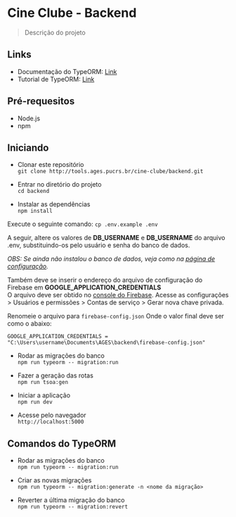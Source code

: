 # Cine Clube - Backend

> Descrição do projeto

## **Links**

- Documentação do TypeORM: [Link](https://github.com/typeorm/typeorm/tree/master/docs)
- Tutorial de TypeORM: [Link](https://www.youtube.com/playlist?list=PLDqnSpzNKDvn-3cpMf3yPn7gTnb3ooy4b)

## Pré-requesitos

- Node.js
- npm

## Iniciando

- Clonar este repositório  
  `git clone http://tools.ages.pucrs.br/cine-clube/backend.git`

- Entrar no diretório do projeto  
  `cd backend`

- Instalar as dependências  
  `npm install`

Execute o seguinte comando:
`cp .env.example .env`

A seguir, altere os valores de **DB_USERNAME** e **DB_USERNAME** do arquivo .env, substituindo-os pelo usuário e senha do banco de dados.

_OBS: Se ainda não instalou o banco de dados, veja como na [página de configuração](https://tools.ages.pucrs.br/cine-clube/cineclube-wiki/wikis/configuracao)._

Também deve se inserir o endereço do arquivo de configuração do Firebase em **GOOGLE_APPLICATION_CREDENTIALS**  
O arquivo deve ser obtido no [console do Firebase](https://console.firebase.google.com). Acesse as configurações > Usuários e permissões > Contas de serviço > Gerar nova chave privada.

Renomeie o arquivo para `firebase-config.json`
Onde o valor final deve ser como o abaixo:

```
GOOGLE_APPLICATION_CREDENTIALS = "C:\Users\username\Documents\AGES\backend\firebase-config.json"
```

- Rodar as migrações do banco  
  `npm run typeorm -- migration:run`

- Fazer a geração das rotas  
  `npm run tsoa:gen`

- Iniciar a aplicação  
  `npm run dev`

- Acesse pelo navegador  
  `http://localhost:5000`

## Comandos do TypeORM

- Rodar as migrações do banco  
  `npm run typeorm -- migration:run`

- Criar as novas migrações  
  `npm run typeorm -- migration:generate -n <nome da migração>`

- Reverter a última migração do banco  
  `npm run typeorm -- migration:revert`

